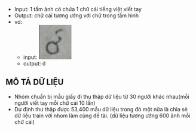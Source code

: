 * Input: 1 tấm ảnh có chứa 1 chữ cái tiếng việt viết tay
* Output: chữ cái tương ướng với chữ trong tấm hình
* vd:
    * input: 
     ![picture](https://raw.githubusercontent.com/DangMinh21/CS114.L22.KHCL/main/hinh_anh/Screenshot%202021-06-07%20173214.jpg)
    * output: ớ

##  MÔ TẢ DỮ LIỆU
* Nhóm chuẩn bị mẫu giấy đi thu thập dữ liệu từ 30 người khác nhau(mỗi người viết tay mỗi chữ cái 10 lần)
* Dự định thư thập được 53,400 mẫu dữ liệu trong đó một nữa là chia sẻ dữ liệu train với nhom làm cùng đề tài. (dữ liệu tương ướng 600 ảnh mỗi chữ cái)
